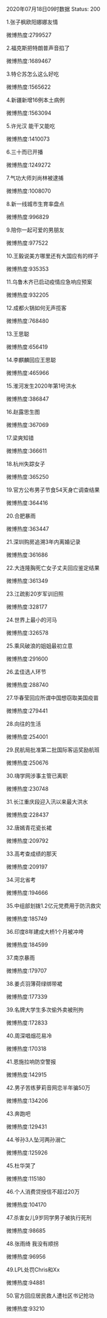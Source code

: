 2020年07月18日09时数据
Status: 200

1.张子枫欧阳娜娜友情

微博热度:2799527

2.福克斯把特朗普声音掐了

微博热度:1689467

3.特仑苏怎么这么好吃

微博热度:1565622

4.新疆新增16例本土病例

微博热度:1563094

5.许光汉 能干又能吃

微博热度:1410073

6.三十而已开播

微博热度:1249272

7.气功大师刘尚林被逮捕

微博热度:1008070

8.新一线城市生育率盘点

微博热度:996829

9.陪你一起可爱的男朋友

微博热度:977522

10.王毅说美方哪里还有大国应有的样子

微博热度:935353

11.乌鲁木齐已启动疫情应急响应预案

微博热度:932205

12.成都火锅如何无声揽客

微博热度:768480

13.王思聪

微博热度:656419

14.李麒麟回应王思聪

微博热度:465966

15.淮河发生2020年第1号洪水

微博热度:386847

16.赵露思生图

微博热度:367069

17.梁爽知错

微博热度:366611

18.杭州失踪女子

微博热度:365250

19.官方公布男子节食54天身亡调查结果

微博热度:364416

20.合肥暴雨

微博热度:363447

21.深圳购房追溯3年内离婚记录

微博热度:361686

22.大连隆胸死亡女子丈夫回应鉴定结果

微博热度:361349

23.江疏影20岁军训旧照

微博热度:328177

24.世界上最小的河马

微博热度:326578

25.乘风破浪的姐姐最初立意

微博热度:291600

26.孟佳选人环节

微博热度:288740

27.华春莹回应所谓中国想窃取美国疫苗

微博热度:279441

28.向往的生活

微博热度:254001

29.民航局批准第二批国际客运奖励航班

微博热度:250676

30.嗨学网涉事主管已离职

微博热度:230748

31.长江重庆段迎入汛以来最大洪水

微博热度:228437

32.唐嫣青花瓷长裙

微博热度:209792

33.高考查成绩的那天

微博热度:209197

34.河北省考

微博热度:194666

35.中组部划拨1.2亿元党费用于防汛救灾

微博热度:185749

36.印度8年建成大桥1个月被冲垮

微博热度:184599

37.南京暴雨

微博热度:179707

38.姜贞羽薄荷绿绑带裙

微博热度:177339

39.名牌大学生多次偷外卖被刑拘

微博热度:172833

40.周深唱烟花易冷

微博热度:170318

41.恩施拉响防空警报

微博热度:142915

42.男子苦练萝莉音网恋半年骗50万

微博热度:134206

43.奔跑吧

微博热度:129431

44.爷孙3人坠河两孙溺亡

微博热度:125926

45.杜华哭了

微博热度:115180

46.个人消费贷授信不超过20万

微博热度:104170

47.杀害女儿9岁同学男子被执行死刑

微博热度:98685

48.张雨绮 我没有顺拐

微博热度:96956

49.LPL处罚Chris和Xx

微博热度:94881

50.官方回应居民救人遭社区书记抢功

微博热度:93210


